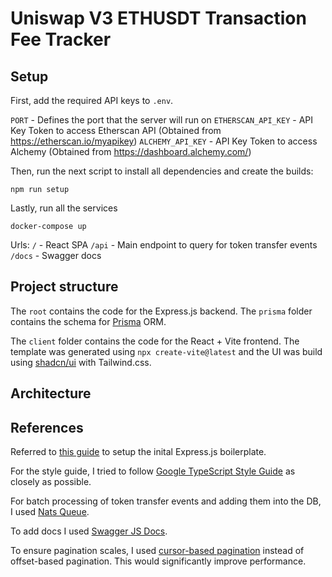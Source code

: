 # Uniswap V3 ETHUSDT Transaction Fee Tracker

## Setup

First, add the required API keys to `.env`.

`PORT` - Defines the port that the server will run on
`ETHERSCAN_API_KEY` - API Key Token to access Etherscan API (Obtained from https://etherscan.io/myapikey)
`ALCHEMY_API_KEY` - API Key Token to access Alchemy (Obtained from https://dashboard.alchemy.com/)

Then, run the next script to install all dependencies and create the builds:

```
npm run setup
```

Lastly, run all the services

```
docker-compose up
```

Urls:
`/` - React SPA
`/api` - Main endpoint to query for token transfer events
`/docs` - Swagger docs

## Project structure

The `root` contains the code for the Express.js backend.
The `prisma` folder contains the schema for [Prisma](https://www.prisma.io/) ORM.

The `client` folder contains the code for the React + Vite frontend. The template was generated using `npx create-vite@latest` and the UI was build using [shadcn/ui](https://ui.shadcn.com/) with Tailwind.css.

## Architecture

## References

Referred to [this guide](https://medium.com/@it.ermias.asmare/setting-up-expressjs-and-typescript-cfbee581c678) to setup the inital Express.js boilerplate.

For the style guide, I tried to follow [Google TypeScript Style Guide](https://google.github.io/styleguide/tsguide.html) as closely as possible.

For batch processing of token transfer events and adding them into the DB, I used [Nats Queue](https://github.com/nats-io/nats.js).

To add docs I used [Swagger JS Docs](https://www.npmjs.com/package/swagger-jsdoc).

To ensure pagination scales, I used [cursor-based pagination](https://www.prisma.io/docs/orm/prisma-client/queries/pagination) instead of offset-based pagination. This would significantly improve performance.
